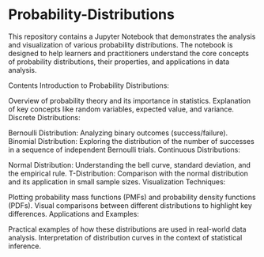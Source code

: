 # Probability-Distributions
This repository contains a Jupyter Notebook that demonstrates the analysis and visualization of various probability distributions.
The notebook is designed to help learners and practitioners understand the core concepts of probability distributions, their properties, and applications in data analysis.

Contents
Introduction to Probability Distributions:

Overview of probability theory and its importance in statistics.
Explanation of key concepts like random variables, expected value, and variance.
Discrete Distributions:

Bernoulli Distribution: Analyzing binary outcomes (success/failure).
Binomial Distribution: Exploring the distribution of the number of successes in a sequence of independent Bernoulli trials.
Continuous Distributions:

Normal Distribution: Understanding the bell curve, standard deviation, and the empirical rule.
T-Distribution: Comparison with the normal distribution and its application in small sample sizes.
Visualization Techniques:

Plotting probability mass functions (PMFs) and probability density functions (PDFs).
Visual comparisons between different distributions to highlight key differences.
Applications and Examples:

Practical examples of how these distributions are used in real-world data analysis.
Interpretation of distribution curves in the context of statistical inference.
